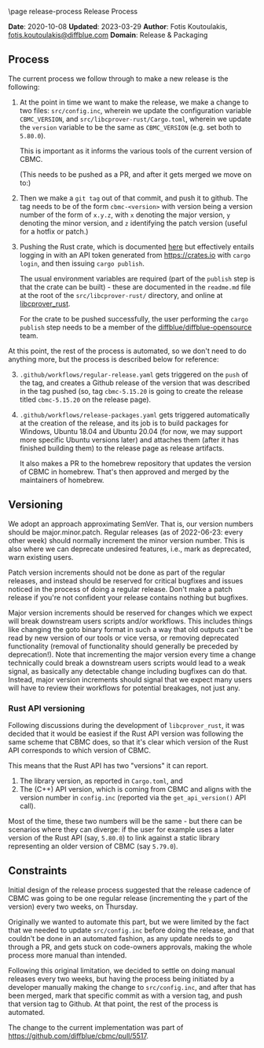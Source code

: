 \page release-process Release Process

**Date**: 2020-10-08
**Updated**: 2023-03-29
**Author**: Fotis Koutoulakis, fotis.koutoulakis@diffblue.com
**Domain**: Release & Packaging

## Process

The current process we follow through to make a new release is the following:

1. At the point in time we want to make the release, we make a change to
   two files: `src/config.inc`, wherein we update the configuration variable
   `CBMC_VERSION`, and `src/libcprover-rust/Cargo.toml`, wherein we update
   the `version` variable to be the same as `CBMC_VERSION` (e.g. set both
   to `5.80.0`).

   This is important as it informs the various tools of the current version
   of CBMC.

   (This needs to be pushed as a PR, and after it gets merged we move on to:)

2. Then we make a `git tag` out of that commit, and push it to github. The
   tag needs to be of the form `cbmc-<version>` with version being a version
   number of the form of `x.y.z`, with `x` denoting the major version, `y`
   denoting the minor version, and `z` identifying the patch version (useful
   for a hotfix or patch.)

3. Pushing the Rust crate, which is documented [here](https://doc.rust-lang.org/cargo/commands/cargo-publish.html)
   but effectively entails logging in with an API token generated from
   https://crates.io with `cargo login`, and then issuing `cargo publish`.

   The usual environment variables are required (part of the `publish`
   step is that the crate can be built) - these are documented in the
   `readme.md` file at the root of the `src/libcprover-rust/` directory,
   and online at [libcprover_rust](https://crates.io/crates/libcprover_rust).

   For the crate to be pushed successfully, the user performing the `cargo
   publish` step needs to be a member of the [diffblue/diffblue-opensource](https://github.com/orgs/diffblue/teams/diffblue-opensource)
   team.

At this point, the rest of the process is automated, so we don't need to do
anything more, but the process is described below for reference:

3. `.github/workflows/regular-release.yaml` gets triggered on the `push`
   of the tag, and creates a Github release of the version that was
   described in the tag pushed (so, tag `cbmc-5.15.20` is going to
   create the release titled `cbmc-5.15.20` on the release page).

4. `.github/workflows/release-packages.yaml` gets triggered automatically
   at the creation of the release, and its job is to build packages for
   Windows, Ubuntu 18.04 and Ubuntu 20.04 (for now, we may support more
   specific Ubuntu versions later) and attaches them (after it has finished
   building them) to the release page as release artifacts.

   It also makes a PR to the homebrew repository that updates the version
   of CBMC in homebrew. That's then approved and merged by the maintainers
   of homebrew.

## Versioning

We adopt an approach approximating SemVer. That is, our version numbers should
be major.minor.patch. Regular releases (as of 2022-06-23: every other week)
should normally increment the minor version number. This is also where we can
deprecate undesired features, i.e., mark as deprecated, warn existing users.

Patch version increments should not be done as part of the regular releases, and
instead should be reserved for critical bugfixes and issues noticed in the
process of doing a regular release. Don't make a patch release if you're not
confident your release contains nothing but bugfixes.

Major version increments should be reserved for changes which we expect will
break downstream users scripts and/or workflows. This includes things like
changing the goto binary format in such a way that old outputs can't be read by
new version of our tools or vice versa, or removing deprecated functionality
(removal of functionality should generally be preceded by deprecation!). Note
that incrementing the major version every time a change technically could break
a downstream users scripts would lead to a weak signal, as basically any
detectable change including bugfixes can do that. Instead, major version
increments should signal that we expect many users will have to review their
workflows for potential breakages, not just any.

### Rust API versioning

Following discussions during the development of `libcprover_rust`, it was decided
that it would be easiest if the Rust API version was following the same scheme
that CBMC does, so that it's clear which version of the Rust API corresponds to
which version of CBMC.

This means that the Rust API has two "versions" it can report.

1. The library version, as reported in `Cargo.toml`, and
2. The (C++) API version, which is coming from CBMC and aligns with the version
   number in `config.inc` (reported via the `get_api_version()` API call).

Most of the time, these two numbers will be the same - but there can be scenarios
where they can diverge: if the user for example uses a later version of the
Rust API (say, `5.80.0`) to link against a static library representing an older
version of CBMC (say `5.79.0`).

## Constraints

Initial design of the release process suggested that the release cadence
of CBMC was going to be one regular release (incrementing the `y` part
of the version) every two weeks, on Thursday.

Originally we wanted to automate this part, but we were limited by the
fact that we needed to update `src/config.inc` before doing the release,
and that couldn't be done in an automated fashion, as any update needs
to go through a PR, and gets stuck on code-owners approvals, making the
whole process more manual than intended.

Following this original limitation, we decided to settle on doing manual
releases every two weeks, but having the process being initiated by a
developer manually making the change to `src/config.inc`, and after that
has been merged, mark that specific commit as with a version tag, and push
that version tag to Github. At that point, the rest of the process is automated.

The change to the current implementation was part of https://github.com/diffblue/cbmc/pull/5517.
